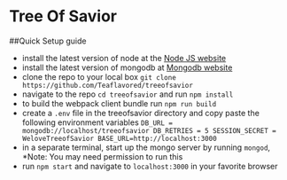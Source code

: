 # Tree Of Savior

##Quick Setup guide

- install the latest version of node at the [Node JS website](http://nodejs.org/en/)
- install the latest version of mongodb at [Mongodb website](https://www.mongodb.org/)
- clone the repo to your local box ``git clone https://github.com/Teaflavored/treeofsavior``
- navigate to the repo ``cd treeofsavior`` and run ``npm install``
- to build the webpack client bundle run ``npm run build``
- create a ``.env`` file in the treeofsavior directory and copy paste the following environment variables
    ``DB_URL = mongodb://localhost/treeofsavior
      DB_RETRIES = 5
      SESSION_SECRET = WeloveTreeofSavior
      BASE_URL=http://localhost:3000``
- in a separate terminal, start up the mongo server by running ``mongod``, *Note: You may need permission to run this
- run ``npm start`` and navigate to ``localhost:3000`` in your favorite browser
